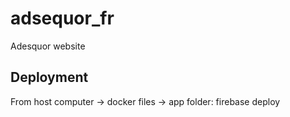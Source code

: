 # adsequor_fr

Adesquor website

## Deployment

From host computer -> docker files -> app folder: firebase deploy